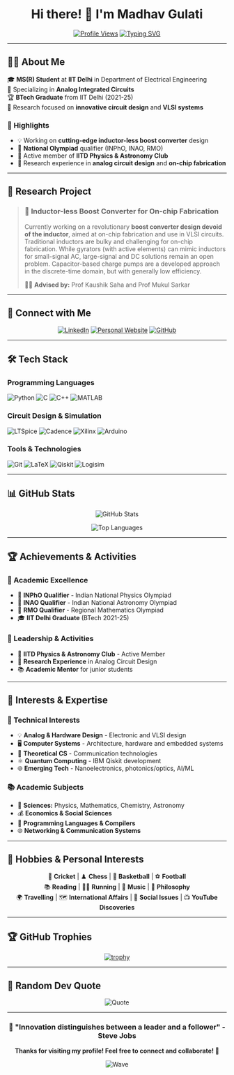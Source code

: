 <div align="center">

# Hi there! 👋 I'm Madhav Gulati

[![Profile Views](https://komarev.com/ghpvc/?username=madhavgulati277&label=Profile%20views&color=0e75b6&style=flat)](https://github.com/madhavgulati277)
[![Typing SVG](https://readme-typing-svg.herokuapp.com?font=Fira+Code&pause=1000&color=2E96F7&width=435&lines=MS(R)+Student+%40+IIT+Delhi;Analog+Circuit+Design+Enthusiast;VLSI+%26+Hardware+Designer;Electronics+Engineer)](https://git.io/typing-svg)

</div>

---

## 🧑‍💻 About Me

🎓 **MS(R) Student** at **IIT Delhi** in Department of Electrical Engineering  
🔬 Specializing in **Analog Integrated Circuits**  
🏆 **BTech Graduate** from IIT Delhi (2021-25)  
🚀 Research focused on **innovative circuit design** and **VLSI systems**  

### 🌟 Highlights
- 💡 Working on **cutting-edge inductor-less boost converter** design
- 🏅 **National Olympiad** qualifier (INPhO, INAO, RMO)
- 🌌 Active member of **IITD Physics & Astronomy Club**
- 🔬 Research experience in **analog circuit design** and **on-chip fabrication**

---

## 🔬 Research Project

> ### 🚀 Inductor-less Boost Converter for On-chip Fabrication
> 
> Currently working on a revolutionary **boost converter design devoid of the inductor**, aimed at on-chip fabrication and use in VLSI circuits. Traditional inductors are bulky and challenging for on-chip fabrication. While gyrators (with active elements) can mimic inductors for small-signal AC, large-signal and DC solutions remain an open problem. Capacitor-based charge pumps are a developed approach in the discrete-time domain, but with generally low efficiency.
> 
> 👨‍🏫 **Advised by:** Prof Kaushik Saha and Prof Mukul Sarkar

---

## 🔗 Connect with Me

<div align="center">

[![LinkedIn](https://img.shields.io/badge/LinkedIn-0077B5?style=for-the-badge&logo=linkedin&logoColor=white)](https://www.linkedin.com/in/madhav-manish-gulati-a554b7222/)
[![Personal Website](https://img.shields.io/badge/Personal_Page-4285F4?style=for-the-badge&logo=google-chrome&logoColor=white)](https://sites.google.com/view/madhavgulati277/home)
[![GitHub](https://img.shields.io/badge/GitHub-181717?style=for-the-badge&logo=github&logoColor=white)](https://github.com/madhavgulati277)

</div>

---

## 🛠️ Tech Stack

### Programming Languages
![Python](https://img.shields.io/badge/Python-FFD43B?style=for-the-badge&logo=python&logoColor=blue)
![C](https://img.shields.io/badge/C-00599C?style=for-the-badge&logo=c&logoColor=white)
![C++](https://img.shields.io/badge/C++-00599C?style=for-the-badge&logo=cplusplus&logoColor=white)
![MATLAB](https://img.shields.io/badge/MATLAB-FF6C37?style=for-the-badge&logo=mathworks&logoColor=white)

### Circuit Design & Simulation
![LTSpice](https://img.shields.io/badge/LTSpice-8B0000?style=for-the-badge&logo=analog-devices&logoColor=white)
![Cadence](https://img.shields.io/badge/Cadence-FF6C37?style=for-the-badge&logo=cadence&logoColor=white)
![Xilinx](https://img.shields.io/badge/Xilinx_Vivado-E31E24?style=for-the-badge&logo=xilinx&logoColor=white)
![Arduino](https://img.shields.io/badge/Arduino-00979D?style=for-the-badge&logo=arduino&logoColor=white)

### Tools & Technologies
![Git](https://img.shields.io/badge/Git-F05032?style=for-the-badge&logo=git&logoColor=white)
![LaTeX](https://img.shields.io/badge/LaTeX-008080?style=for-the-badge&logo=latex&logoColor=white)
![Qiskit](https://img.shields.io/badge/IBM_Qiskit-6929C4?style=for-the-badge&logo=qiskit&logoColor=white)
![Logisim](https://img.shields.io/badge/Logisim-FF6B6B?style=for-the-badge&logo=logic&logoColor=white)

---

## 📊 GitHub Stats

<div align="center">

![GitHub Stats](https://github-readme-stats.vercel.app/api?username=madhavgulati277&show_icons=true&theme=radical&hide_border=true&bg_color=0D1117&title_color=F85D7F&icon_color=F8D866)

![Top Languages](https://github-readme-stats.vercel.app/api/top-langs/?username=madhavgulati277&layout=compact&theme=radical&hide_border=true&bg_color=0D1117&title_color=F85D7F)

</div>

---

## 🏆 Achievements & Activities

### 🥇 Academic Excellence
- 🏅 **INPhO Qualifier** - Indian National Physics Olympiad
- 🌟 **INAO Qualifier** - Indian National Astronomy Olympiad  
- 🧮 **RMO Qualifier** - Regional Mathematics Olympiad
- 🎓 **IIT Delhi Graduate** (BTech 2021-25)

### 🌌 Leadership & Activities
- 🔭 **IITD Physics & Astronomy Club** - Active Member
- 🔬 **Research Experience** in Analog Circuit Design
- 📚 **Academic Mentor** for junior students

---

## 🎯 Interests & Expertise

### 🔬 Technical Interests
- 💡 **Analog & Hardware Design** - Electronic and VLSI design
- 🖥️ **Computer Systems** - Architecture, hardware and embedded systems  
- 📡 **Theoretical CS** - Communication technologies
- ⚛️ **Quantum Computing** - IBM Qiskit development
- 🌐 **Emerging Tech** - Nanoelectronics, photonics/optics, AI/ML

### 📚 Academic Subjects
- 🧪 **Sciences:** Physics, Mathematics, Chemistry, Astronomy
- 💰 **Economics & Social Sciences**
- 🔧 **Programming Languages & Compilers**
- 🌐 **Networking & Communication Systems**

---

## 🎨 Hobbies & Personal Interests

<div align="center">

🏏 **Cricket** | ♟️ **Chess** | 🏀 **Basketball** | ⚽ **Football**  
📚 **Reading** | 🏃‍♂️ **Running** | 🎵 **Music** | 💭 **Philosophy**  
🌍 **Travelling** | 🗺️ **International Affairs** | 🤝 **Social Issues** | 📺 **YouTube Discoveries**

</div>

---

## 🏆 GitHub Trophies

<div align="center">

[![trophy](https://github-profile-trophy.vercel.app/?username=madhavgulati277&theme=radical&no-frame=true&no-bg=true&margin-w=4)](https://github.com/ryo-ma/github-profile-trophy)

</div>

---

## 💭 Random Dev Quote

<div align="center">

![Quote](https://quotes-github-readme.vercel.app/api?type=horizontal&theme=radical)

</div>

---

<div align="center">

### 🌟 "Innovation distinguishes between a leader and a follower" - Steve Jobs

**Thanks for visiting my profile! Feel free to connect and collaborate! 🚀**

![Wave](https://raw.githubusercontent.com/mayhemantt/mayhemantt/Update/svg/Bottom.svg)

</div>
